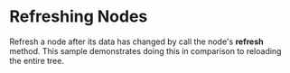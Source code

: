 Refreshing Nodes
================

Refresh a node after its data has changed by call the node's **refresh** method. This sample demonstrates doing this in comparison to reloading the entire tree.
